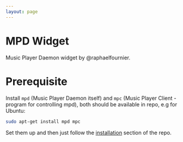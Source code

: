 ```yaml
---
layout: page
---
```

# MPD Widget

Music Player Daemon widget by @raphaelfournier.

# Prerequisite

Install `mpd` (Music Player Daemon itself) and `mpc` (Music Player Client - program for controlling mpd), both should be available in repo, e.g for Ubuntu:

```bash
sudo apt-get install mpd mpc
```

Set them up and then just follow the [installation](https://github.com/streetturtle/awesome-wm-widgets#installation) section of the repo.

